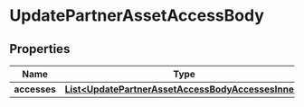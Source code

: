 

# UpdatePartnerAssetAccessBody

## Properties

Name | Type | Description | Notes
------------ | ------------- | ------------- | -------------
**accesses** | [**List&lt;UpdatePartnerAssetAccessBodyAccessesInner&gt;**](UpdatePartnerAssetAccessBodyAccessesInner.md) |  | 




